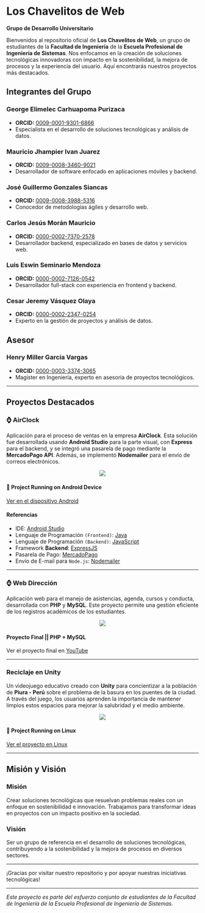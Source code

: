 # Los Chavelitos de Web

**Grupo de Desarrollo Universitario**

Bienvenidos al repositorio oficial de **Los Chavelitos de Web**, un grupo de estudiantes de la **Facultad de Ingeniería** de la **Escuela Profesional de Ingeniería de Sistemas**. Nos enfocamos en la creación de soluciones tecnológicas innovadoras con impacto en la sostenibilidad, la mejora de procesos y la experiencia del usuario. Aquí encontrarás nuestros proyectos más destacados.

## Integrantes del Grupo

### **George Elimelec Carhuapoma Purizaca**
- **ORCID:** [0009-0001-9301-6866](https://orcid.org/0009-0001-9301-6866)
- Especialista en el desarrollo de soluciones tecnológicas y análisis de datos.

### **Mauricio Jhampier Ivan Juarez**
- **ORCID:** [0009-0008-3460-9021](https://orcid.org/0009-0008-3460-9021)
- Desarrollador de software enfocado en aplicaciones móviles y backend.

### **José Guillermo Gonzales Siancas**
- **ORCID:** [0009-0008-3988-5316](https://orcid.org/0009-0008-3988-5316)
- Conocedor de metodologías ágiles y desarrollo web.

### **Carlos Jesús Morán Mauricio**
- **ORCID:** [0000-0002-7370-2578](https://orcid.org/0000-0002-7370-2578)
- Desarrollador backend, especializado en bases de datos y servicios web.

### **Luis Eswin Seminario Mendoza**
- **ORCID:** [0000-0002-7126-0542](https://orcid.org/0000-0002-7126-0542)
- Desarrollador full-stack con experiencia en frontend y backend.

### **Cesar Jeremy Vásquez Olaya**
- **ORCID:** [0000-0002-2347-0254](https://orcid.org/0000-0002-2347-0254)
- Experto en la gestión de proyectos y análisis de datos.

## Asesor

### **Henry Miller García Vargas**
- **ORCID:** [0000-0003-3374-3065](https://orcid.org/0000-0003-3374-3065)
- Magíster en Ingeniería, experto en asesoría de proyectos tecnológicos.

---

## Proyectos Destacados

### ⌚ **AirClock**
Aplicación para el proceso de ventas en la empresa **AirClock**. Esta solución fue desarrollada usando **Android Studio** para la parte visual, con **Express** para el backend, y se integró una pasarela de pago mediante la **MercadoPago API**. Además, se implementó **Nodemailer** para el envío de correos electrónicos.

<p align="center">
  <a href="https://skillicons.dev">
    <img src="https://skillicons.dev/icons?i=androidstudio,java,express" />
  </a>
</p>

#### 📱 **Project Running on Android Device**
[Ver en el dispositivo Android](https://github.com/user-attachments/assets/44b97e5c-7ec7-4f09-b512-6c868056cbea)

#### Referencias
- IDE: [Android Studio](https://developer.android.com/studio)
- Lenguaje de Programación `(Frontend)`: [Java](https://www.java.com/es/)
- Lenguaje de Programación `(Backend)`: [JavaScript](https://lenguajejs.com/javascript/)
- Framework **Backend**: [ExpressJS](https://expressjs.com/)
- Pasarela de Pago: [MercadoPago](https://www.mercadopago.com.pe/developers/es)
- Envío de E-mail para `Node.js`: [Nodemailer](https://www.nodemailer.com/)

---

### ⌚ **Web Dirección**
Aplicación web para el manejo de asistencias, agenda, cursos y conducta, desarrollada con **PHP** y **MySQL**. Este proyecto permite una gestión eficiente de los registros académicos de los estudiantes.

<p align="center">
  <a href="https://skillicons.dev">
    <img src="https://skillicons.dev/icons?i=php,mysql" />
  </a>
</p>

#### **Proyecto Final || PHP + MySQL**
Ver el proyecto final en [YouTube](https://youtu.be/6ALHzVzxLz8)

---

### **Reciclaje en Unity**
Un videojuego educativo creado con **Unity** para concientizar a la población de **Piura - Perú** sobre el problema de la basura en los puentes de la ciudad. A través del juego, los usuarios aprenden la importancia de mantener limpios estos espacios para mejorar la salubridad y el medio ambiente.

<p align="center">
  <a href="https://skillicons.dev">
    <img src="https://skillicons.dev/icons?i=cs,unity" />
  </a>
</p>

#### 📱 **Project Running on Linux**
[Ver el proyecto en Linux](https://github.com/user-attachments/assets/fa3ab174-20ff-4e32-af0b-d8601dcad498)

---

## Misión y Visión

### **Misión**
Crear soluciones tecnológicas que resuelvan problemas reales con un enfoque en sostenibilidad e innovación. Trabajamos para transformar ideas en proyectos con un impacto positivo en la sociedad.

### **Visión**
Ser un grupo de referencia en el desarrollo de soluciones tecnológicas, contribuyendo a la sostenibilidad y la mejora de procesos en diversos sectores.

---

¡Gracias por visitar nuestro repositorio y por apoyar nuestras iniciativas tecnológicas!

---

*Este proyecto es parte del esfuerzo conjunto de estudiantes de la Facultad de Ingeniería de la Escuela Profesional de Ingeniería de Sistemas.*
